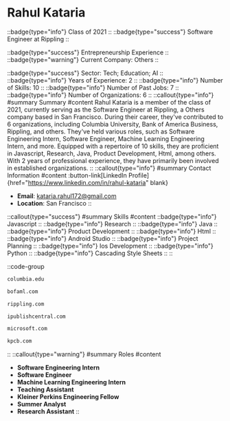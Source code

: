 # Rahul Kataria
::badge{type="info"}
Class of 2021
::
::badge{type="success"}
Software Engineer at Rippling
::

::badge{type="success"}
Entrepreneurship Experience
::
::badge{type="warning"}
Current Company: Others
::

::badge{type="success"}
Sector: Tech; Education; AI
::
::badge{type="info"}
Years of Experience: 2
::
::badge{type="info"}
Number of Skills: 10
::
::badge{type="info"}
Number of Past Jobs: 7
::
::badge{type="info"}
Number of Organizations: 6
::
::callout{type="info"}
#summary
Summary
#content
Rahul Kataria is a member of the class of 2021, currently serving as the Software Engineer at Rippling, a Others company based in San Francisco. During their career, they've contributed to 6 organizations, including Columbia University, Bank of America Business, Rippling, and others. They've held various roles, such as Software Engineering Intern, Software Engineer, Machine Learning Engineering Intern, and more. Equipped with a repertoire of 10 skills, they are proficient in Javascript, Research, Java, Product Development, Html, among others.  With 2 years of professional experience, they have primarily been involved in established organizations.
::
::callout{type="info"}
#summary
Contact Information
#content
:button-link[LinkedIn Profile]{href="https://www.linkedin.com/in/rahul-kataria" blank}
- **Email**: kataria.rahul172@gmail.com
- **Location**: San Francisco
::

::callout{type="success"}
#summary
Skills
#content
::badge{type="info"}
Javascript
::
::badge{type="info"}
Research
::
::badge{type="info"}
Java
::
::badge{type="info"}
Product Development
::
::badge{type="info"}
Html
::
::badge{type="info"}
Android Studio
::
::badge{type="info"}
Project Planning
::
::badge{type="info"}
Ios Development
::
::badge{type="info"}
Python
::
::badge{type="info"}
Cascading Style Sheets
::
::

::code-group
```bash [Columbia University]
columbia.edu
```
```bash [Bank of America Business]
bofaml.com
```
```bash [Rippling]
rippling.com
```
```bash [Impelsys]
ipublishcentral.com
```
```bash [Microsoft]
microsoft.com
```
```bash [Kleiner Perkins Caufield & Byers]
kpcb.com
```
::
::callout{type="warning"}
#summary
Roles
#content
- **Software Engineering Intern**
- **Software Engineer**
- **Machine Learning Engineering Intern**
- **Teaching Assistant**
- **Kleiner Perkins Engineering Fellow**
- **Summer Analyst**
- **Research Assistant**
::

